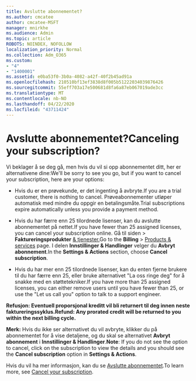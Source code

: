 ```yaml
---
title: Avslutte abonnementet?
ms.author: cmcatee
author: cmcatee-MSFT
manager: mnirkhe
ms.audience: Admin
ms.topic: article
ROBOTS: NOINDEX, NOFOLLOW
localization_priority: Normal
ms.collection: Adm_O365
ms.custom:
- "4"
- "1400001"
ms.assetid: e0ba53f0-3b0a-4082-a42f-40f2b45ad91a
ms.openlocfilehash: 210510bf13ef3838d8f005b51222034039876426
ms.sourcegitcommit: 55eff703a17e500681d8fa6a87eb067019ade3cc
ms.translationtype: MT
ms.contentlocale: nb-NO
ms.lasthandoff: 04/22/2020
ms.locfileid: "43711424"
---
```

# <a name="canceling-your-subscription"></a><span data-ttu-id="bd964-102">Avslutte abonnementet?</span><span class="sxs-lookup"><span data-stu-id="bd964-102">Canceling your subscription?</span></span>

<span data-ttu-id="bd964-103">Vi beklager å se deg gå, men hvis du vil si opp abonnementet ditt, her er alternativene dine:</span><span class="sxs-lookup"><span data-stu-id="bd964-103">We'll be sorry to see you go, but if you want to cancel your subscription, here are your options:</span></span>
  
- <span data-ttu-id="bd964-104">Hvis du er en prøvekunde, er det ingenting å avbryte.</span><span class="sxs-lookup"><span data-stu-id="bd964-104">If you are a trial customer, there is nothing to cancel.</span></span> <span data-ttu-id="bd964-105">Prøveabonnementer utløper automatisk med mindre du oppgir en betalingsmåte.</span><span class="sxs-lookup"><span data-stu-id="bd964-105">Trial subscriptions expire automatically unless you provide a payment method.</span></span>

- <span data-ttu-id="bd964-106">Hvis du har færre enn 25 tilordnede lisenser, kan du avslutte abonnementet på nettet.</span><span class="sxs-lookup"><span data-stu-id="bd964-106">If you have fewer than 25 assigned licenses, you can cancel your subscription online.</span></span> <span data-ttu-id="bd964-107">Gå til siden \> **Faktureringsprodukter** [& tjenester.](https://go.microsoft.com/fwlink/p/?linkid=842054)</span><span class="sxs-lookup"><span data-stu-id="bd964-107">Go to the **Billing** \> [Products & services](https://go.microsoft.com/fwlink/p/?linkid=842054) page.</span></span> <span data-ttu-id="bd964-108">I delen **Innstillinger & Handlinger** velger du **Avbryt abonnement**.</span><span class="sxs-lookup"><span data-stu-id="bd964-108">In the **Settings & Actions** section, choose **Cancel subscription**.</span></span>

- <span data-ttu-id="bd964-109">Hvis du har mer enn 25 tilordnede lisenser, kan du enten fjerne brukere til du har færre enn 25, eller bruke alternativet "La oss ringe deg" for å snakke med en støttetekniker.</span><span class="sxs-lookup"><span data-stu-id="bd964-109">If you have more than 25 assigned licenses, you can either remove users until you have fewer than 25, or use the "Let us call you" option to talk to a support engineer.</span></span>
  
<span data-ttu-id="bd964-110">**Refusjon: Eventuell proporsjonal kreditt vil bli returnert til deg innen neste faktureringssyklus.**</span><span class="sxs-lookup"><span data-stu-id="bd964-110">**Refund: Any prorated credit will be returned to you within the next billing cycle.**</span></span> 

<span data-ttu-id="bd964-111">**Merk:** Hvis du ikke ser alternativet du vil avbryte, klikker du på abonnementet for å vise detaljene, og du skal se alternativet **Avbryt abonnement** i **Innstillinger & Handlinger**.</span><span class="sxs-lookup"><span data-stu-id="bd964-111">**Note**: If you do not see the option to cancel, click on the subscription to view the details and you should see the **Cancel subscription** option in **Settings & Actions**.</span></span> 

<span data-ttu-id="bd964-112">Hvis du vil ha mer informasjon, kan du se [Avslutte abonnementet](https://docs.microsoft.com/office365/admin/subscriptions-and-billing/cancel-your-subscription).</span><span class="sxs-lookup"><span data-stu-id="bd964-112">To learn more, see [Cancel your subscription](https://docs.microsoft.com/office365/admin/subscriptions-and-billing/cancel-your-subscription).</span></span>